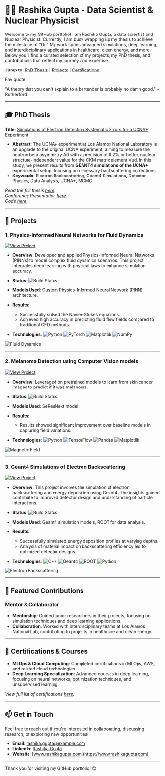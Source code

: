 # 👩‍🔬 Rashika Gupta - Data Scientist & Nuclear Physicist 

Welcome to my GitHub portfolio! I am Rashika Gupta, a data scientist and Nuclear Physicist. Currently, I am busy wrapping up my thesis to achieve the milestone of "Dr." My work spans advanced simulations, deep learning, and interdisciplinary applications in healthcare, clean energy, and more. Below you'll find a curated selection of my projects, my PhD thesis, and contributions that reflect my journey and expertise.

**Jump to:** [PhD Thesis](#-phd-thesis) | [Projects](#-projects) | [Certifications](#-certifications--courses)

Fav quote:

"A theory that you can't explain to a bartender is probably no damn good." - Rutherford

---

## 🎓 PhD Thesis

**Title**: [Simulations of Electron Detection Systematic Errors for a UCNA+ Experiment](link-to-your-thesis)

- **Abstract**: The UCNA+ experiment at Los Alamos National Laboratory is an upgrade to the original UCNA experiment, aiming to measure the neutron beta asymmetry A0 with a precision of 0.2% or better, nuclear structure-independent value for the CKM matrix element Vud. In this study, we present results from **GEANT4 simulations of the UCNA+** experimental setup, focusing on necessary backscattering corrections. 
- **Keywords**: Electron Backscattering, Geant4 Simulations, Detector Physics, Data Analysis, UCNA+, MCMC

_Read the full thesis [here](https://github.com/Rashika-Gupta/thesis)._  
_Conference Presentation [here](https://github.com/Rashika-Gupta/conference-presentations/tree/main)._  
_Code [here]()._

---

## 🧠 Projects

### 1. Physics-Informed Neural Networks for Fluid Dynamics
[![View Project](https://img.shields.io/badge/view-project-brightgreen)](https://github.com/Rashika-Gupta/Project-PINN)

- **Overview**: Developed and applied Physics-Informed Neural Networks (PINNs) to model complex fluid dynamics scenarios. This project integrates deep learning with physical laws to enhance simulation accuracy.
- **Status**: ![Build Status](https://img.shields.io/badge/status-completed-green)

- **Models Used**: Custom Physics-Informed Neural Network (PINN) architecture.
- **Results**:
  - Successfully solved the Navier-Stokes equations.
  - Achieved high accuracy in predicting fluid flow fields compared to traditional CFD methods.
- **Technologies**: ![Python](https://img.shields.io/badge/-Python-3776AB?logo=python&logoColor=white) ![PyTorch](https://img.shields.io/badge/-PyTorch-EE4C2C?logo=pytorch&logoColor=white) ![Matplotlib](https://img.shields.io/badge/-Matplotlib-007ACC?logo=matplotlib&logoColor=white) ![NumPy](https://img.shields.io/badge/-NumPy-013243?logo=numpy&logoColor=white)

![Fluid Dynamics](path_to_fluid_dynamics_plot.png)

---

### 2. Melanoma Detection using Computer Vision models
[![View Project](https://img.shields.io/badge/view-project-brightgreen)](https://github.com/Rashika-Gupta/melanoma-deep-learning)

- **Overview**: Leveraged on pretrained models to learn from skin cancer images to predict if it was melanoma.
- **Status**: ![Build Status](https://img.shields.io/badge/status-in--progress-yellow)

- **Models Used**: SeResNext model.
- **Results**:
  - Results showed significant improvement over baseline models in capturing field variations.
- **Technologies**: ![Python](https://img.shields.io/badge/-Python-3776AB?logo=python&logoColor=white) ![TensorFlow](https://img.shields.io/badge/-TensorFlow-FF6F00?logo=tensorflow&logoColor=white) ![Pandas](https://img.shields.io/badge/-Pandas-150458?logo=pandas&logoColor=white) ![Matplotlib](https://img.shields.io/badge/-Matplotlib-007ACC?logo=matplotlib&logoColor=white)

![Magnetic Field](path_to_magnetic_field_plot.png)

---

### 3. Geant4 Simulations of Electron Backscattering
[![View Project](https://img.shields.io/badge/view-project-brightgreen)](https://github.com/Rashika-Gupta/Project-Geant4-Electron-Backscatter)

- **Overview**: This project involves the simulation of electron backscattering and energy deposition using Geant4. The insights gained contribute to improved detector design and understanding of particle interactions.
- **Status**: ![Build Status](https://img.shields.io/badge/status-completed-green)

- **Models Used**: Geant4 simulation models, ROOT for data analysis.
- **Results**:
  - Successfully simulated energy deposition profiles at varying depths.
  - Analysis of material impact on backscattering efficiency led to optimized detector designs.
- **Technologies**: ![C++](https://img.shields.io/badge/-C++-00599C?logo=c%2B%2B&logoColor=white) ![Geant4](https://img.shields.io/badge/-Geant4-blue) ![ROOT](https://img.shields.io/badge/-ROOT-ff7f0e) ![Python](https://img.shields.io/badge/-Python-3776AB?logo=python&logoColor=white)

![Electron Backscattering](path_to_backscatter_plot.png)

---

## 🌟 Featured Contributions

### Mentor & Collaborator
- **Mentorship**: Guided junior researchers in their projects, focusing on simulation techniques and deep learning applications.
- **Collaboration**: Worked with interdisciplinary teams at Los Alamos National Lab, contributing to projects in healthcare and clean energy.

---

## 📜 Certifications & Courses
- **MLOps & Cloud Computing**: Completed certifications in MLOps, AWS, and related cloud technologies.
- **Deep Learning Specialization**: Advanced courses in deep learning, focusing on neural networks, optimization techniques, and unsupervised learning.

_View full list of certifications [here](link-to-certifications-page)._

---

## 📫 Get in Touch

Feel free to reach out if you're interested in collaborating, discussing research, or exploring new opportunities!

- **Email**: rashika.gupta@example.com
- **LinkedIn**: [Rashika Gupta](https://www.linkedin.com/in/rashika-gupta/)
- **Website**: [www.rashikagupta.com](https://www.rashikagupta.com)

---

Thank you for visiting my GitHub portfolio! 😊

